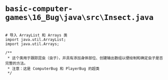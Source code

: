 # `basic-computer-games\16_Bug\java\src\Insect.java`

```

# 导入 ArrayList 和 Arrays 类
import java.util.ArrayList;
import java.util.Arrays;

/**
 * 这个类用于跟踪昆虫（虫子），并具有添加身体部位、创建输出数组以便绘制和确定虫子是否完整的方法。
 * 注意：这是 ComputerBug 和 PlayerBug 的超类
 */

```